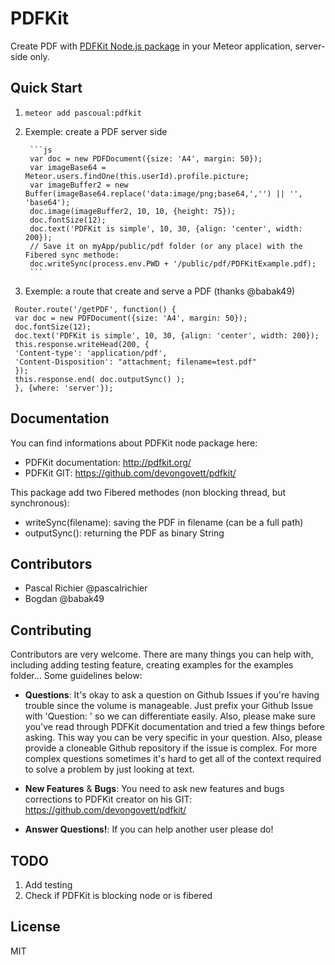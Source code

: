 PDFKit
============

Create PDF with [PDFKit Node.js package](https://www.npmjs.com/package/pdfkit) in your Meteor application, server-side only.

## Quick Start
1. `meteor add pascoual:pdfkit`
2. Exemple: create a PDF server side 


        ```js
        var doc = new PDFDocument({size: 'A4', margin: 50});
        var imageBase64 = Meteor.users.findOne(this.userId).profile.picture;
        var imageBuffer2 = new Buffer(imageBase64.replace('data:image/png;base64,','') || '', 'base64');
        doc.image(imageBuffer2, 10, 10, {height: 75});
        doc.fontSize(12);
        doc.text('PDFKit is simple', 10, 30, {align: 'center', width: 200});
        // Save it on myApp/public/pdf folder (or any place) with the Fibered sync methode:
        doc.writeSync(process.env.PWD + '/public/pdf/PDFKitExample.pdf);
        ```
3. Exemple: a route that create and serve a PDF (thanks @babak49)
``` 
 Router.route('/getPDF', function() {
 var doc = new PDFDocument({size: 'A4', margin: 50});
 doc.fontSize(12);
 doc.text('PDFKit is simple', 10, 30, {align: 'center', width: 200});
 this.response.writeHead(200, {
 'Content-type': 'application/pdf',
 'Content-Disposition': "attachment; filename=test.pdf"
 });
 this.response.end( doc.outputSync() );
 }, {where: 'server'});
```

## Documentation
You can find informations about PDFKit node package here:
* PDFKit documentation: http://pdfkit.org/
* PDFKit GIT: https://github.com/devongovett/pdfkit/


This package add two Fibered methodes (non blocking thread, but synchronous):
* writeSync(filename): saving the PDF in filename (can be a full path)
* outputSync(): returning the PDF as binary String

## Contributors
* Pascal Richier @pascalrichier
* Bogdan @babak49

## Contributing
Contributors are very welcome. There are many things you can help with,
including adding testing feature, creating examples for the examples folder...
Some guidelines below:

* **Questions**: It's okay to ask a question on Github Issues if you're
  having trouble since the volume is manageable. Just prefix your Github Issue with
  'Question: ' so we can differentiate easily. Also, please make sure you've read through
  PDFKit documentation and tried a few things before asking. This way you can be very
  specific in your question. Also, please provide a cloneable Github repository
  if the issue is complex. For more complex questions sometimes it's hard to get all of the context
  required to solve a problem by just looking at text.

* **New Features** & **Bugs**: You need to ask new features and bugs corrections to PDFKit creator
  on his GIT: https://github.com/devongovett/pdfkit/

* **Answer Questions!**: If you can help another user please do!

## TODO
1. Add testing
2. Check if PDFKit is blocking node or is fibered

## License
MIT
